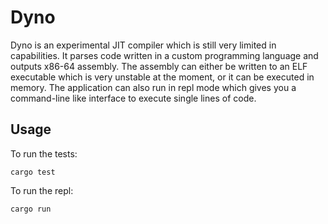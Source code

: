 # Dyno

Dyno is an experimental JIT compiler which is still very limited in capabilities. It parses code written in a custom programming language and outputs x86-64 assembly. The assembly can either be written to an ELF executable which is very unstable at the moment, or it can be executed in memory. The application can also run in repl mode which gives you a command-line like interface to execute single lines of code.

## Usage

To run the tests:

```
cargo test
```

To run the repl:

```
cargo run
```
